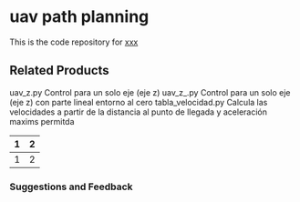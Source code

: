 # uav path planning
This is the code repository for [xxx](https:https://github.com/jzancada/uav_path_planning)
## Related Products
uav_z.py    Control para un solo eje (eje z)
uav_z_.py   Control para un solo eje (eje z) con parte lineal entorno al cero
tabla_velocidad.py Calcula las velocidades a partir de la distancia al punto de llegada y aceleración maxims permitda

| 1 | 2 |
|---|---|
| 1 | 2 |

### Suggestions and Feedback
